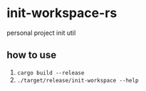 # init-workspace-rs
personal project init util

## how to use
1. `cargo build --release`
2. `./target/release/init-workspace --help`
